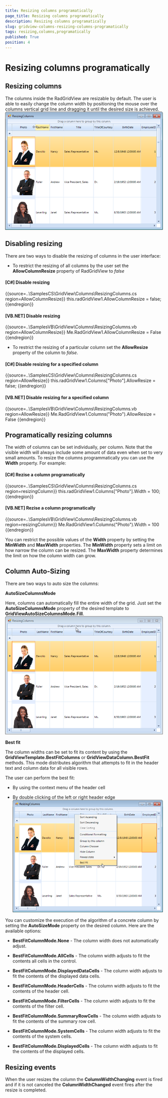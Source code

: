 ```yaml
---
title: Resizing columns programatically
page_title: Resizing columns programatically
description: Resizing columns programatically
slug: gridview-columns-resizing-columns-programatically
tags: resizing,columns,programatically
published: True
position: 4
---
```


# Resizing columns programatically



## Resizing columns

The columns inside the RadGridView are resizable by default. The user is able to easily change the column width by positioning the
          mouse over the columns vertical grid line and dragging it until the desired size is achieved.
        ![](images/gridview-columns-rezise-columns001.png)

## Disabling resizing

There are two ways to disable the resizing of columns in the user interface:

* To restrict the resizing of all columns by the user set the __AllowColumnResize__ property of RadGridView
              to *false*

#### __[C#] Disable resizing__

{{source=..\SamplesCS\GridView\Columns\ResizingColumns.cs region=AllowColumnResize}}
	            this.radGridView1.AllowColumnResize = false;
	{{endregion}}



#### __[VB.NET] Disable resizing__

{{source=..\SamplesVB\GridView\Columns\ResizingColumns.vb region=AllowColumnResize}}
	        Me.RadGridView1.AllowColumnResize = False
	{{endregion}}



* To restrict the resizing of a particular column set the __AllowResize__ property of the column
              to *false*.
            

#### __[C#] Disable resizing for a specified column__

{{source=..\SamplesCS\GridView\Columns\ResizingColumns.cs region=AllowResize}}
	            this.radGridView1.Columns["Photo"].AllowResize = false;
	{{endregion}}



#### __[VB.NET] Disable resizing for a specified column__

{{source=..\SamplesVB\GridView\Columns\ResizingColumns.vb region=AllowResize}}
	        Me.RadGridView1.Columns("Photo").AllowResize = False
	{{endregion}}



## Programatically resizing columns

The width of columns can be set individually, per column. Note that the visible width will always include some amount of data even when set
          to very small amounts. To resize the columns programmatically you can use the __Width__ property. For example:
        

#### __[C#] Rezise a column programatically__

{{source=..\SamplesCS\GridView\Columns\ResizingColumns.cs region=resizingColumn}}
	            this.radGridView1.Columns["Photo"].Width = 100;
	{{endregion}}



#### __[VB.NET] Rezise a column programatically__

{{source=..\SamplesVB\GridView\Columns\ResizingColumns.vb region=resizingColumn}}
	        Me.RadGridView1.Columns("Photo").Width = 100
	{{endregion}}



You can restrict the possible values of the __Width__ property by setting the __MinWidth__ and
          __MaxWidth__ properties. The __MinWidth__ property sets a limit on how narrow the column can be
          resized. The __MaxWidth__ property determines the limit on how the column width can grow.
        

## Column Auto-Sizing

There are two ways to auto size the columns:

__AutoSizeColumnsMode__

Here, columns can automatically fill the entire width of the grid. Just set the __AutoSizeColumnsMode__ property
          of the desired template to __GridViewAutoSizeColumnsMode.Fill__.
        ![](images/gridview-columns-rezise-columns002.png)

__Best fit__

The column widths can be set to fit its content by using the __GridViewTemplate.BestFitColumns__ or
          __GridViewDataColumn.BestFit__ methods. This mode distributes algorithm that attempts to fit in the header text and
          column data for all visible rows.
        

The user can perform the best fit:

* By using the context menu of the header cell
            

* By double clicking of the left or right header edge
            ![](images/gridview-columns-rezise-columns003.png)

You can customize the execution of the algorithm of a concrete column by setting the 
          __AutoSizeMode__ property on the desired column. Here are the available options:
        

* __BestFitColumnMode.None__ - The column width does not automatically adjust.
            

* __BestFitColumnMode.AllCells__ - The column width adjusts to fit the contents all cells in the control.
            

* __BestFitColumnMode.DisplayedDataCells__ - The column width adjusts to fit the contents of the displayed data cells.
            

* __BestFitColumnMode.HeaderCells__ - The column width adjusts to fit the contents of the header cell.
            

* __BestFitColumnMode.FilterCells__ - The column width adjusts to fit the contents of the filter cell.
            

* __BestFitColumnMode.SummaryRowCells__ - The column width adjusts to fit the contents of the summary row cell.
            

* __BestFitColumnMode.SystemCells__ - The column width adjusts to fit the contents of the system cells.
            

* __BestFitColumnMode.DisplayedCells__ - The column width adjusts to fit the contents of the displayed cells.
            

## Resizing events

When the user resizes the column the __ColumnWidthChanging__ event is fired and if it is not canceled
          the __ColumnWidthChanged__ event fires after the resize is completed.
        
